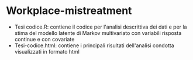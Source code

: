 # Workplace-mistreatment

- Tesi codice.R: contiene il codice per l'analisi descrittiva dei dati e per la stima del modello latente di Markov multivariato con variabili risposta continue e con covariate
- Tesi-codice.html: contiene i principali risultati dell'analisi condotta visualizzati in formato html

